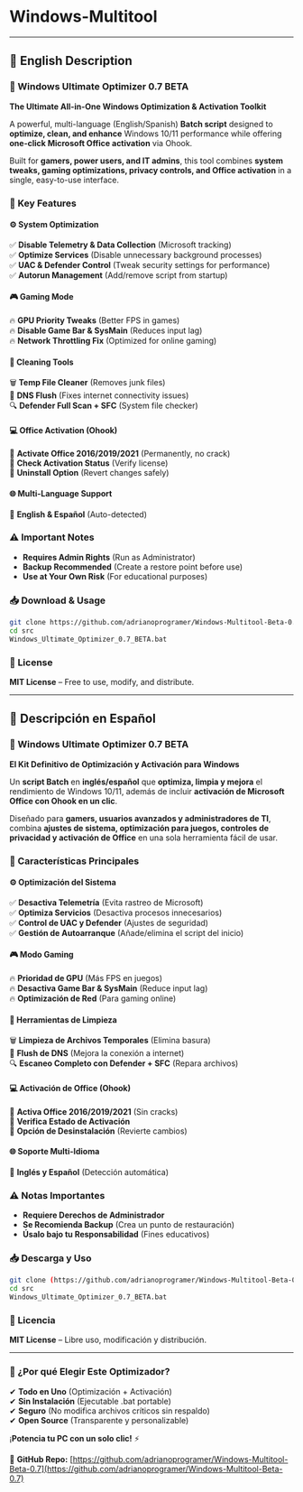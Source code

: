 # Windows-Multitool

---

## **📌 English Description**  

### **🚀 Windows Ultimate Optimizer 0.7 BETA**  
**The Ultimate All-in-One Windows Optimization & Activation Toolkit**  

A powerful, multi-language (English/Spanish) **Batch script** designed to **optimize, clean, and enhance** Windows 10/11 performance while offering **one-click Microsoft Office activation** via Ohook.  

Built for **gamers, power users, and IT admins**, this tool combines **system tweaks, gaming optimizations, privacy controls, and Office activation** in a single, easy-to-use interface.  

### **🔧 Key Features**  

#### **⚙️ System Optimization**  
✅ **Disable Telemetry & Data Collection** (Microsoft tracking)  
✅ **Optimize Services** (Disable unnecessary background processes)  
✅ **UAC & Defender Control** (Tweak security settings for performance)  
✅ **Autorun Management** (Add/remove script from startup)  

#### **🎮 Gaming Mode**  
🔥 **GPU Priority Tweaks** (Better FPS in games)  
🔥 **Disable Game Bar & SysMain** (Reduces input lag)  
🔥 **Network Throttling Fix** (Optimized for online gaming)  

#### **🧹 Cleaning Tools**  
🗑️ **Temp File Cleaner** (Removes junk files)  
🔄 **DNS Flush** (Fixes internet connectivity issues)  
🔍 **Defender Full Scan + SFC** (System file checker)  

#### **💻 Office Activation (Ohook)**  
🔑 **Activate Office 2016/2019/2021** (Permanently, no crack)  
🔄 **Check Activation Status** (Verify license)  
🚫 **Uninstall Option** (Revert changes safely)  

#### **🌐 Multi-Language Support**  
📌 **English & Español** (Auto-detected)  

### **⚠️ Important Notes**  
- **Requires Admin Rights** (Run as Administrator)  
- **Backup Recommended** (Create a restore point before use)  
- **Use at Your Own Risk** (For educational purposes)  

### **📥 Download & Usage**  
```bash
git clone https://github.com/adrianoprogramer/Windows-Multitool-Beta-0.7.git
cd src
Windows_Ultimate_Optimizer_0.7_BETA.bat
```  

### **📜 License**  
**MIT License** – Free to use, modify, and distribute.  

---

## **📌 Descripción en Español**  

### **🚀 Windows Ultimate Optimizer 0.7 BETA**  
**El Kit Definitivo de Optimización y Activación para Windows**  

Un **script Batch** en **inglés/español** que **optimiza, limpia y mejora** el rendimiento de Windows 10/11, además de incluir **activación de Microsoft Office con Ohook en un clic**.  

Diseñado para **gamers, usuarios avanzados y administradores de TI**, combina **ajustes de sistema, optimización para juegos, controles de privacidad y activación de Office** en una sola herramienta fácil de usar.  

### **🔧 Características Principales**  

#### **⚙️ Optimización del Sistema**  
✅ **Desactiva Telemetría** (Evita rastreo de Microsoft)  
✅ **Optimiza Servicios** (Desactiva procesos innecesarios)  
✅ **Control de UAC y Defender** (Ajustes de seguridad)  
✅ **Gestión de Autoarranque** (Añade/elimina el script del inicio)  

#### **🎮 Modo Gaming**  
🔥 **Prioridad de GPU** (Más FPS en juegos)  
🔥 **Desactiva Game Bar & SysMain** (Reduce input lag)  
🔥 **Optimización de Red** (Para gaming online)  

#### **🧹 Herramientas de Limpieza**  
🗑️ **Limpieza de Archivos Temporales** (Elimina basura)  
🔄 **Flush de DNS** (Mejora la conexión a internet)  
🔍 **Escaneo Completo con Defender + SFC** (Repara archivos)  

#### **💻 Activación de Office (Ohook)**  
🔑 **Activa Office 2016/2019/2021** (Sin cracks)  
🔄 **Verifica Estado de Activación**  
🚫 **Opción de Desinstalación** (Revierte cambios)  

#### **🌐 Soporte Multi-Idioma**  
📌 **Inglés y Español** (Detección automática)  

### **⚠️ Notas Importantes**  
- **Requiere Derechos de Administrador**  
- **Se Recomienda Backup** (Crea un punto de restauración)  
- **Úsalo bajo tu Responsabilidad** (Fines educativos)  

### **📥 Descarga y Uso**  
```bash
git clone (https://github.com/adrianoprogramer/Windows-Multitool-Beta-0.7.git)
cd src
Windows_Ultimate_Optimizer_0.7_BETA.bat
```  

### **📜 Licencia**  
**MIT License** – Libre uso, modificación y distribución.  

---

### **🎯 ¿Por qué Elegir Este Optimizador?**  
✔ **Todo en Uno** (Optimización + Activación)  
✔ **Sin Instalación** (Ejecutable .bat portable)  
✔ **Seguro** (No modifica archivos críticos sin respaldo)  
✔ **Open Source** (Transparente y personalizable)  

¡**Potencia tu PC con un solo clic!** ⚡  

🔗 **GitHub Repo:** [https://github.com/adrianoprogramer/Windows-Multitool-Beta-0.7](https://github.com/adrianoprogramer/Windows-Multitool-Beta-0.7)
